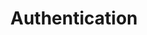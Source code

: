 ---
title: Authentication
position_number: 2
parameters:
  - name:
    content:
content_markdown: |-
  Slintel uses API keys to authenticate and allow access to its users. 
  An API key is a token that a client provides when making API calls. 

  The API key is expected to be included as a request header.
  {: .info}
  
  If the API token’s value is incorrect or unrecognized, you will receive a _**403 Forbidden**_ error message.
  {: .error}
left_code_blocks:
  - code_block:
    title:
    language:
right_code_blocks:
---